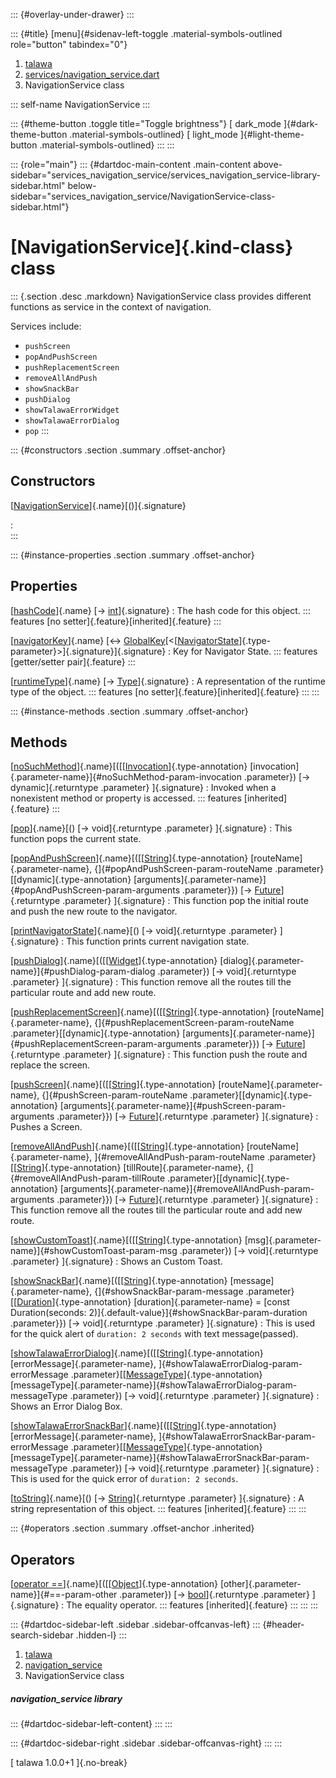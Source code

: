 ::: {#overlay-under-drawer}
:::

::: {#title}
[menu]{#sidenav-left-toggle .material-symbols-outlined role="button"
tabindex="0"}

1.  [talawa](../index.html)
2.  [services/navigation_service.dart](../services_navigation_service/)
3.  NavigationService class

::: self-name
NavigationService
:::

::: {#theme-button .toggle title="Toggle brightness"}
[ dark_mode ]{#dark-theme-button .material-symbols-outlined} [
light_mode ]{#light-theme-button .material-symbols-outlined}
:::
:::

::: {role="main"}
::: {#dartdoc-main-content .main-content above-sidebar="services_navigation_service/services_navigation_service-library-sidebar.html" below-sidebar="services_navigation_service/NavigationService-class-sidebar.html"}
<div>

# [NavigationService]{.kind-class} class

</div>

::: {.section .desc .markdown}
NavigationService class provides different functions as service in the
context of navigation.

Services include:

-   `pushScreen`
-   `popAndPushScreen`
-   `pushReplacementScreen`
-   `removeAllAndPush`
-   `showSnackBar`
-   `pushDialog`
-   `showTalawaErrorWidget`
-   `showTalawaErrorDialog`
-   `pop`
:::

::: {#constructors .section .summary .offset-anchor}
## Constructors

[[NavigationService](../services_navigation_service/NavigationService/NavigationService.html)]{.name}[()]{.signature}

:   
:::

::: {#instance-properties .section .summary .offset-anchor}
## Properties

[[hashCode](https://api.flutter.dev/flutter/dart-core/Object/hashCode.html)]{.name} [→ [int](https://api.flutter.dev/flutter/dart-core/int-class.html)]{.signature}
:   The hash code for this object.
    ::: features
    [no setter]{.feature}[inherited]{.feature}
    :::

[[navigatorKey](../services_navigation_service/NavigationService/navigatorKey.html)]{.name} [↔ [GlobalKey](https://api.flutter.dev/flutter/widgets/GlobalKey-class.html)[\<[[NavigatorState](https://api.flutter.dev/flutter/widgets/NavigatorState-class.html)]{.type-parameter}\>]{.signature}]{.signature}
:   Key for Navigator State.
    ::: features
    [getter/setter pair]{.feature}
    :::

[[runtimeType](https://api.flutter.dev/flutter/dart-core/Object/runtimeType.html)]{.name} [→ [Type](https://api.flutter.dev/flutter/dart-core/Type-class.html)]{.signature}
:   A representation of the runtime type of the object.
    ::: features
    [no setter]{.feature}[inherited]{.feature}
    :::
:::

::: {#instance-methods .section .summary .offset-anchor}
## Methods

[[noSuchMethod](https://api.flutter.dev/flutter/dart-core/Object/noSuchMethod.html)]{.name}[([[[Invocation](https://api.flutter.dev/flutter/dart-core/Invocation-class.html)]{.type-annotation} [invocation]{.parameter-name}]{#noSuchMethod-param-invocation .parameter}) [→ dynamic]{.returntype .parameter} ]{.signature}
:   Invoked when a nonexistent method or property is accessed.
    ::: features
    [inherited]{.feature}
    :::

[[pop](../services_navigation_service/NavigationService/pop.html)]{.name}[() [→ void]{.returntype .parameter} ]{.signature}
:   This function pops the current state.

[[popAndPushScreen](../services_navigation_service/NavigationService/popAndPushScreen.html)]{.name}[([[[String](https://api.flutter.dev/flutter/dart-core/String-class.html)]{.type-annotation} [routeName]{.parameter-name}, {]{#popAndPushScreen-param-routeName .parameter}[[dynamic]{.type-annotation} [arguments]{.parameter-name}]{#popAndPushScreen-param-arguments .parameter}}) [→ [Future](https://api.flutter.dev/flutter/dart-core/Future-class.html)]{.returntype .parameter} ]{.signature}
:   This function pop the initial route and push the new route to the
    navigator.

[[printNavigatorState](../services_navigation_service/NavigationService/printNavigatorState.html)]{.name}[() [→ void]{.returntype .parameter} ]{.signature}
:   This function prints current navigation state.

[[pushDialog](../services_navigation_service/NavigationService/pushDialog.html)]{.name}[([[[Widget](https://api.flutter.dev/flutter/widgets/Widget-class.html)]{.type-annotation} [dialog]{.parameter-name}]{#pushDialog-param-dialog .parameter}) [→ void]{.returntype .parameter} ]{.signature}
:   This function remove all the routes till the particular route and
    add new route.

[[pushReplacementScreen](../services_navigation_service/NavigationService/pushReplacementScreen.html)]{.name}[([[[String](https://api.flutter.dev/flutter/dart-core/String-class.html)]{.type-annotation} [routeName]{.parameter-name}, {]{#pushReplacementScreen-param-routeName .parameter}[[dynamic]{.type-annotation} [arguments]{.parameter-name}]{#pushReplacementScreen-param-arguments .parameter}}) [→ [Future](https://api.flutter.dev/flutter/dart-core/Future-class.html)]{.returntype .parameter} ]{.signature}
:   This function push the route and replace the screen.

[[pushScreen](../services_navigation_service/NavigationService/pushScreen.html)]{.name}[([[[String](https://api.flutter.dev/flutter/dart-core/String-class.html)]{.type-annotation} [routeName]{.parameter-name}, {]{#pushScreen-param-routeName .parameter}[[dynamic]{.type-annotation} [arguments]{.parameter-name}]{#pushScreen-param-arguments .parameter}}) [→ [Future](https://api.flutter.dev/flutter/dart-core/Future-class.html)]{.returntype .parameter} ]{.signature}
:   Pushes a Screen.

[[removeAllAndPush](../services_navigation_service/NavigationService/removeAllAndPush.html)]{.name}[([[[String](https://api.flutter.dev/flutter/dart-core/String-class.html)]{.type-annotation} [routeName]{.parameter-name}, ]{#removeAllAndPush-param-routeName .parameter}[[[String](https://api.flutter.dev/flutter/dart-core/String-class.html)]{.type-annotation} [tillRoute]{.parameter-name}, {]{#removeAllAndPush-param-tillRoute .parameter}[[dynamic]{.type-annotation} [arguments]{.parameter-name}]{#removeAllAndPush-param-arguments .parameter}}) [→ [Future](https://api.flutter.dev/flutter/dart-core/Future-class.html)]{.returntype .parameter} ]{.signature}
:   This function remove all the routes till the particular route and
    add new route.

[[showCustomToast](../services_navigation_service/NavigationService/showCustomToast.html)]{.name}[([[[String](https://api.flutter.dev/flutter/dart-core/String-class.html)]{.type-annotation} [msg]{.parameter-name}]{#showCustomToast-param-msg .parameter}) [→ void]{.returntype .parameter} ]{.signature}
:   Shows an Custom Toast.

[[showSnackBar](../services_navigation_service/NavigationService/showSnackBar.html)]{.name}[([[[String](https://api.flutter.dev/flutter/dart-core/String-class.html)]{.type-annotation} [message]{.parameter-name}, {]{#showSnackBar-param-message .parameter}[[[Duration](https://api.flutter.dev/flutter/dart-core/Duration-class.html)]{.type-annotation} [duration]{.parameter-name} = [const Duration(seconds: 2)]{.default-value}]{#showSnackBar-param-duration .parameter}}) [→ void]{.returntype .parameter} ]{.signature}
:   This is used for the quick alert of `duration: 2 seconds` with text
    message(passed).

[[showTalawaErrorDialog](../services_navigation_service/NavigationService/showTalawaErrorDialog.html)]{.name}[([[[String](https://api.flutter.dev/flutter/dart-core/String-class.html)]{.type-annotation} [errorMessage]{.parameter-name}, ]{#showTalawaErrorDialog-param-errorMessage .parameter}[[[MessageType](../enums_enums/MessageType.html)]{.type-annotation} [messageType]{.parameter-name}]{#showTalawaErrorDialog-param-messageType .parameter}) [→ void]{.returntype .parameter} ]{.signature}
:   Shows an Error Dialog Box.

[[showTalawaErrorSnackBar](../services_navigation_service/NavigationService/showTalawaErrorSnackBar.html)]{.name}[([[[String](https://api.flutter.dev/flutter/dart-core/String-class.html)]{.type-annotation} [errorMessage]{.parameter-name}, ]{#showTalawaErrorSnackBar-param-errorMessage .parameter}[[[MessageType](../enums_enums/MessageType.html)]{.type-annotation} [messageType]{.parameter-name}]{#showTalawaErrorSnackBar-param-messageType .parameter}) [→ void]{.returntype .parameter} ]{.signature}
:   This is used for the quick error of `duration: 2 seconds`.

[[toString](https://api.flutter.dev/flutter/dart-core/Object/toString.html)]{.name}[() [→ [String](https://api.flutter.dev/flutter/dart-core/String-class.html)]{.returntype .parameter} ]{.signature}
:   A string representation of this object.
    ::: features
    [inherited]{.feature}
    :::
:::

::: {#operators .section .summary .offset-anchor .inherited}
## Operators

[[operator ==](https://api.flutter.dev/flutter/dart-core/Object/operator_equals.html)]{.name}[([[[Object](https://api.flutter.dev/flutter/dart-core/Object-class.html)]{.type-annotation} [other]{.parameter-name}]{#==-param-other .parameter}) [→ [bool](https://api.flutter.dev/flutter/dart-core/bool-class.html)]{.returntype .parameter} ]{.signature}
:   The equality operator.
    ::: features
    [inherited]{.feature}
    :::
:::
:::

::: {#dartdoc-sidebar-left .sidebar .sidebar-offcanvas-left}
::: {#header-search-sidebar .hidden-l}
:::

1.  [talawa](../index.html)
2.  [navigation_service](../services_navigation_service/)
3.  NavigationService class

##### navigation_service library

::: {#dartdoc-sidebar-left-content}
:::
:::

::: {#dartdoc-sidebar-right .sidebar .sidebar-offcanvas-right}
:::
:::

[ talawa 1.0.0+1 ]{.no-break}
